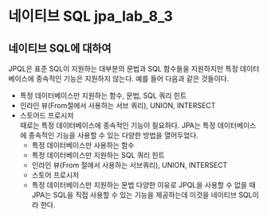 # 네이티브 SQL jpa_lab_8_3

## 네이티브 SQL에 대하여 
JPQL은 표준 SQL이 지원하는 대부분의 문법과 SQL 함수들을 지원하지만 특정 데이터베이스에 종속적인 기능은 지원하지 않는다. 예를 들어 다음과 같은 것들이다.
* 특정 데이터베이스만 지원하는 함수, 문법, SQL 쿼리 힌트
* 인라인 뷰(From절에서 사용하는 서브 쿼리), UNION, INTERSECT
* 스토어드 프로시저 
  <br>
  때로는 특정 데이터베이스에 종속적인 기능이 필요하다. JPA는 특정 데이터베이스에 종속적인 기능을 사용할 수 있는 다양한 방법을 열어두었다.
  * 특정 데이터베이스만 사용하는 함수
  * 특정 데이터베이스만 지원하는 SQL 쿼리 힌트
  * 인라인 뷰(From 절에서 사용하는 서브쿼리), UNION, INTERSECT
  * 스토어 프로시저
  * 특정 데이터베이스만 지원하는 문법
  다양한 이유로 JPQL을 사용할 수 없을 때 JPA는 SQL을 직접 사용할 수 있는 기능을 제공하는데 이것을 네이티브 SQL이라 한다.

